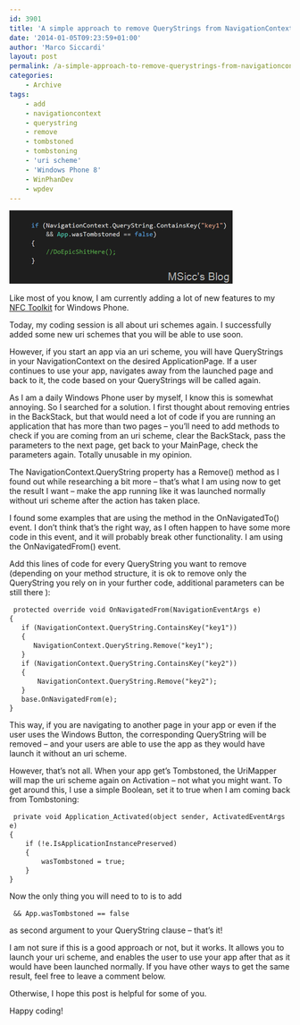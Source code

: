 ```yaml
---
id: 3901
title: 'A simple approach to remove QueryStrings from NavigationContext on Windows Phone'
date: '2014-01-05T09:23:59+01:00'
author: 'Marco Siccardi'
layout: post
permalink: /a-simple-approach-to-remove-querystrings-from-navigationcontext-on-windows-phone/
categories:
    - Archive
tags:
    - add
    - navigationcontext
    - querystring
    - remove
    - tombstoned
    - tombstoning
    - 'uri scheme'
    - 'Windows Phone 8'
    - WinPhanDev
    - wpdev
---
```


![QuerystringsRemove](/assets/img/2014/01/QuerystringsRemove.png "QuerystringsRemove")

Like most of you know, I am currently adding a lot of new features to my [NFC Toolkit](http://www.windowsphone.com/s?appid=2c33cb7d-c97b-4204-aa8b-1e8712718519) for Windows Phone.

Today, my coding session is all about uri schemes again. I successfully added some new uri schemes that you will be able to use soon.

However, if you start an app via an uri scheme, you will have QueryStrings in your NavigationContext on the desired ApplicationPage. If a user continues to use your app, navigates away from the launched page and back to it, the code based on your QueryStrings will be called again.

As I am a daily Windows Phone user by myself, I know this is somewhat annoying. So I searched for a solution. I first thought about removing entries in the BackStack, but that would need a lot of code if you are running an application that has more than two pages – you’ll need to add methods to check if you are coming from an uri scheme, clear the BackStack, pass the parameters to the next page, get back to your MainPage, check the parameters again. Totally unusable in my opinion.

The NavigationContext.QueryString property has a Remove() method as I found out while researching a bit more – that’s what I am using now to get the result I want – make the app running like it was launched normally without uri scheme after the action has taken place.

I found some examples that are using the method in the OnNavigatedTo() event. I don’t think that’s the right way, as I often happen to have some more code in this event, and it will probably break other functionality. I am using the OnNavigatedFrom() event.

Add this lines of code for every QueryString you want to remove (depending on your method structure, it is ok to remove only the QueryString you rely on in your further code, additional parameters can be still there ):

```
 protected override void OnNavigatedFrom(NavigationEventArgs e)
{
   if (NavigationContext.QueryString.ContainsKey("key1"))
   {
      NavigationContext.QueryString.Remove("key1");                                
   }
   if (NavigationContext.QueryString.ContainsKey("key2"))
   {
       NavigationContext.QueryString.Remove("key2");
   }            
   base.OnNavigatedFrom(e);
}
```
 
This way, if you are navigating to another page in your app or even if the user uses the Windows Button, the corresponding QueryString will be removed – and your users are able to use the app as they would have launch it without an uri scheme.

However, that’s not all. When your app get’s Tombstoned, the UriMapper will map the uri scheme again on Activation – not what you might want. To get around this, I use a simple Boolean, set it to true when I am coming back from Tombstoning:

```
 private void Application_Activated(object sender, ActivatedEventArgs e)
{
    if (!e.IsApplicationInstancePreserved)
    {
        wasTombstoned = true;  
    }
}
```
 
Now the only thing you will need to to is to add

```
 && App.wasTombstoned == false
```
 
as second argument to your QueryString clause – that’s it!

I am not sure if this is a good approach or not, but it works. It allows you to launch your uri scheme, and enables the user to use your app after that as it would have been launched normally. If you have other ways to get the same result, feel free to leave a comment below.

Otherwise, I hope this post is helpful for some of you.

Happy coding!